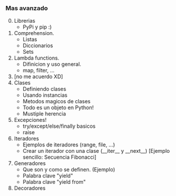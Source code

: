### Mas avanzado
0. Librerias
    + PyPi y pip :)
1. Comprehension.
    + Listas
    + Diccionarios
    + Sets
2. Lambda functions.
    + Difinicion y uso general.
    + map, filter, ...
3. [no me acuerdo XD]
3. Clases
    + Definiendo clases
    + Usando instancias
    + Metodos magicos de clases
    + Todo es un objeto en Python!
    + Mustiple herencia
4. Excepciones!
    + try/except/else/finally basicos
    + raise
5. Iteradores
    + Ejemplos de iteradores (range, file, ...)
    + Crear un iterador con una clase (\_\_iter\_\_ y \_\_next\_\_) [Ejemplo sencillo: Secuencia Fibonacci]
6. Generadores
    + Que son y como se definen. (Ejemplo)
    + Palabra clave "yield"
    + Palabra clave "yield from"
7. Decoradores